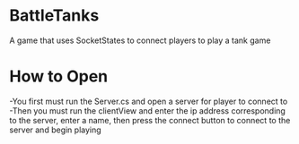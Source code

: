 # BattleTanks
A game that uses SocketStates to connect players to play a tank game

# How to Open
-You first must run the Server.cs and open a server for player to connect to
-Then you must run the clientView and enter the ip address corresponding to the server, enter a name, then press the connect button to connect to the server and begin playing
